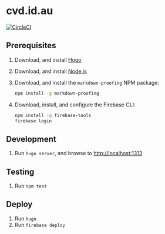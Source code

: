 # cvd.id.au

[![CircleCI](https://circleci.com/gh/cvandal/cvd.id.au.svg?style=svg)](https://circleci.com/gh/cvandal/cvd.id.au)

## Prerequisites

1. Download, and install [Hugo](https://github.com/gohugoio/hugo/releases)
2. Download, and install [Node.js](https://nodejs.org/en/download)
3. Download, and install the `markdown-proofing` NPM package:

   ```bash
   npm install -g markdown-proofing
   ```

4. Download, install, and configure the Firebase CLI:

   ```bash
   npm install -g firebase-tools
   firebase login
   ```

## Development

1. Run `hugo server`, and browse to [http://localhost:1313](http://localhost:1313)

## Testing

1. Run `npm test`

## Deploy

1. Run `hugo`
2. Run `firebase deploy`
